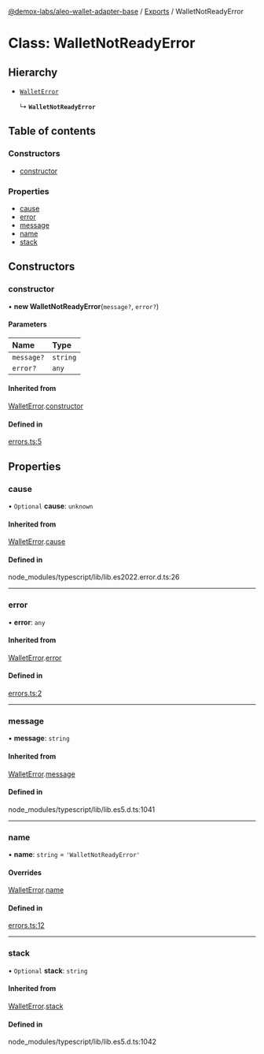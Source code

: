 [@demox-labs/aleo-wallet-adapter-base](../README.md) / [Exports](../modules.md) / WalletNotReadyError

# Class: WalletNotReadyError

## Hierarchy

- [`WalletError`](WalletError.md)

  ↳ **`WalletNotReadyError`**

## Table of contents

### Constructors

- [constructor](WalletNotReadyError.md#constructor)

### Properties

- [cause](WalletNotReadyError.md#cause)
- [error](WalletNotReadyError.md#error)
- [message](WalletNotReadyError.md#message)
- [name](WalletNotReadyError.md#name)
- [stack](WalletNotReadyError.md#stack)

## Constructors

### constructor

• **new WalletNotReadyError**(`message?`, `error?`)

#### Parameters

| Name | Type |
| :------ | :------ |
| `message?` | `string` |
| `error?` | `any` |

#### Inherited from

[WalletError](WalletError.md).[constructor](WalletError.md#constructor)

#### Defined in

[errors.ts:5](https://github.com/demox-labs/aleo-wallet-adapter/blob/77a8a54/packages/core/base/errors.ts#L5)

## Properties

### cause

• `Optional` **cause**: `unknown`

#### Inherited from

[WalletError](WalletError.md).[cause](WalletError.md#cause)

#### Defined in

node_modules/typescript/lib/lib.es2022.error.d.ts:26

___

### error

• **error**: `any`

#### Inherited from

[WalletError](WalletError.md).[error](WalletError.md#error)

#### Defined in

[errors.ts:2](https://github.com/demox-labs/aleo-wallet-adapter/blob/77a8a54/packages/core/base/errors.ts#L2)

___

### message

• **message**: `string`

#### Inherited from

[WalletError](WalletError.md).[message](WalletError.md#message)

#### Defined in

node_modules/typescript/lib/lib.es5.d.ts:1041

___

### name

• **name**: `string` = `'WalletNotReadyError'`

#### Overrides

[WalletError](WalletError.md).[name](WalletError.md#name)

#### Defined in

[errors.ts:12](https://github.com/demox-labs/aleo-wallet-adapter/blob/77a8a54/packages/core/base/errors.ts#L12)

___

### stack

• `Optional` **stack**: `string`

#### Inherited from

[WalletError](WalletError.md).[stack](WalletError.md#stack)

#### Defined in

node_modules/typescript/lib/lib.es5.d.ts:1042
